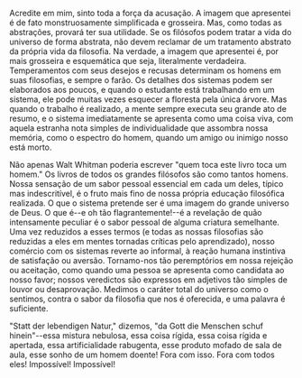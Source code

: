 Acredite em mim, sinto toda a força da acusação. A imagem que apresentei é de fato monstruosamente simplificada e grosseira. Mas, como todas as abstrações, provará ter sua utilidade. Se os filósofos podem tratar a vida do universo de forma abstrata, não devem reclamar de um tratamento abstrato da própria vida da filosofia. Na verdade, a imagem que apresentei é, por mais grosseira e esquemática que seja, literalmente verdadeira. Temperamentos com seus desejos e recusas determinam os homens em suas filosofias, e sempre o farão. Os detalhes dos sistemas podem ser elaborados aos poucos, e quando o estudante está trabalhando em um sistema, ele pode muitas vezes esquecer a floresta pela única árvore. Mas quando o trabalho é realizado, a mente sempre executa seu grande ato de resumo, e o sistema imediatamente se apresenta como uma coisa viva, com aquela estranha nota simples de individualidade que assombra nossa memória, como o espectro do homem, quando um amigo ou inimigo nosso está morto.

Não apenas Walt Whitman poderia escrever "quem toca este livro toca um homem." Os livros de todos os grandes filósofos são como tantos homens. Nossa sensação de um sabor pessoal essencial em cada um deles, típico mas indescritível, é o fruto mais fino de nossa própria educação filosófica realizada. O que o sistema pretende ser é uma imagem do grande universo de Deus. O que é--e oh tão flagrantemente!--é a revelação de quão intensamente peculiar é o sabor pessoal de alguma criatura semelhante. Uma vez reduzidos a esses termos (e todas as nossas filosofias são reduzidas a eles em mentes tornadas críticas pelo aprendizado), nosso comércio com os sistemas reverte ao informal, à reação humana instintiva de satisfação ou aversão. Tornamo-nos tão peremptórios em nossa rejeição ou aceitação, como quando uma pessoa se apresenta como candidata ao nosso favor; nossos veredictos são expressos em adjetivos tão simples de louvor ou desaprovação. Medimos o caráter total do universo como o sentimos, contra o sabor da filosofia que nos é oferecida, e uma palavra é suficiente.

"Statt der lebendigen Natur," dizemos, "da Gott die Menschen schuf hinein"--essa mistura nebulosa, essa coisa rígida, essa coisa rígida e apertada, essa artificialidade rabugenta, esse produto mofado de sala de aula, esse sonho de um homem doente! Fora com isso. Fora com todos eles! Impossível! Impossível!